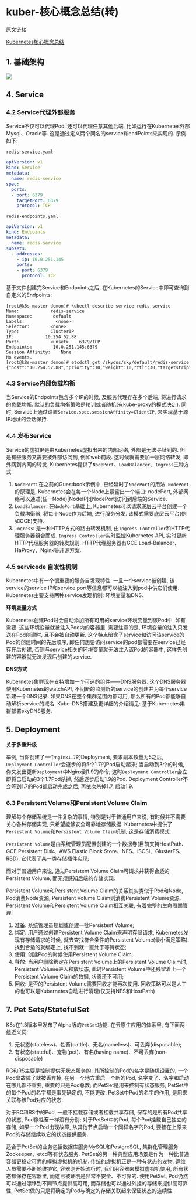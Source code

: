 # kuber-核心概念总结(转)

原文链接

[Kubernetes核心概念总结](https://www.cnblogs.com/zhenyuyaodidiao/p/6500720.html)

## 1. 基础架构

![](https://gitee.com/generals-space/gitimg/raw/master/9a3ce4b73794277bac82ec69dcca592d.png)

## 4. Service

### 4.2 Service代理外部服务

Service不仅可以代理Pod, 还可以代理任意其他后端, 比如运行在Kubernetes外部Mysql、Oracle等. 这是通过定义两个同名的service和endPoints来实现的. 示例如下: 

`redis-service.yaml`

```yaml
apiVersion: v1
kind: Service
metadata:
  name: redis-service
spec:
  ports:
  - port: 6379
    targetPort: 6379
    protocol: TCP
```

`redis-endpoints.yaml`

```yaml
apiVersion: v1
kind: Endpoints
metadata:
  name: redis-service
subsets:
  - addresses:
    - ip: 10.0.251.145
    ports:
    - port: 6379
      protocol: TCP
```

基于文件创建完Service和Endpoints之后, 在Kubernetes的Service中即可查询到自定义的Endpoints:

```
[root@k8s-master demon]# kubectl describe service redis-service
Name:            redis-service
Namespace:        default
Labels:            <none>
Selector:        <none>
Type:            ClusterIP
IP:            10.254.52.88
Port:            <unset>    6379/TCP
Endpoints:        10.0.251.145:6379
Session Affinity:    None
No events.
[root@k8s-master demon]# etcdctl get /skydns/sky/default/redis-service
{"host":"10.254.52.88","priority":10,"weight":10,"ttl":30,"targetstrip":0}
```

### 4.3 Service内部负载均衡

当Service的Endpoints包含多个IP的时候, 及服务代理存在多个后端, 将进行请求的负载均衡. 默认的负载均衡策略是轮训或者随机(有kube-proxy的模式决定). 同时, Service上通过设置`Service.spec.sessionAffinity=ClientIP`, 来实现基于源IP地址的会话保持. 

### 4.4 发布Service

Service的虚拟IP是由Kubernetes虚拟出来的内部网络, 外部是无法寻址到的. 但是有些服务又需要被外部访问到, 例如web前段. 这时候就需要加一层网络转发, 即外网到内网的转发. Kubernetes提供了`NodePort`、`LoadBalancer`、`Ingress`三种方式. 

1. `NodePort`: 在之前的Guestbook示例中, 已经延时了`NodePort`的用法. `NodePort`的原理是, Kubernetes会在每一个Node上暴露出一个端口: nodePort, 外部网络可以通过(任一Node)[NodeIP]:[NodePort]访问到后端的Service. 
2. `LoadBalancer`: 在`NodePort`基础上, Kubernetes可以请求底层云平台创建一个负载均衡器, 将每个Node作为后端, 进行服务分发. 该模式需要底层云平台(例如GCE)支持. 
3. `Ingress`: 是一种HTTP方式的路由转发机制, 由`Ingress Controller`和HTTP代理服务器组合而成. `Ingress Controller`实时监控Kubernetes API, 实时更新HTTP代理服务器的转发规则. HTTP代理服务器有GCE Load-Balancer、HaProxy、Nginx等开源方案. 

### 4.5 servicede 自发性机制

Kubernetes中有一个很重要的服务自发现特性. 一旦一个service被创建, 该service的service IP和service port等信息都可以被注入到pod中供它们使用. Kubernetes主要支持两种service发现机制: 环境变量和DNS. 

**环境变量方式**

Kubernetes创建Pod时会自动添加所有可用的service环境变量到该Pod中, 如有需要. 这些环境变量就被注入Pod内的容器里. 需要注意的是, 环境变量的注入只发送在Pod创建时, 且不会被自动更新. 这个特点暗含了service和访问该service的Pod的创建时间的先后顺序, 即任何想要访问service的pod都需要在service已经存在后创建, 否则与service相关的环境变量就无法注入该Pod的容器中, 这样先创建的容器就无法发现后创建的service. 

**DNS方式**

Kubernetes集群现在支持增加一个可选的组件——DNS服务器. 这个DNS服务器使用Kubernetes的watchAPI, 不间断的监测新的service的创建并为每个service新建一个DNS记录. 如果DNS在整个集群范围内都可用, 那么所有的Pod都能够自动解析service的域名. Kube-DNS搭建及更详细的介绍请见: 基于Kubernetes集群部署skyDNS服务.

## 5. Deployment

**关于多重升级**

举例, 当你创建了一个`nginx1.7`的Deployment, 要求副本数量为5之后, `Deployment Controller`会逐步的将5个1.7的Pod启动起来; 当启动到3个的时候, 你又发出更新`Deployment`中Nginx到1.9的命令; 这时`Deployment Controller`会立即将已启动的3个1.7Pod杀掉, 然后逐步启动1.9的Pod. Deployment Controller不会等到1.7的Pod都启动完成之后, 再依次杀掉1.7, 启动1.9. 

### 6.3 Persistent Volume和Persistent Volume Claim

理解每个存储系统是一件复杂的事情, 特别是对于普通用户来说, 有时候并不需要关心各种存储实现, 只希望能够安全可靠地存储数据. Kubernetes中提供了`Persistent Volume`和`Persistent Volume Claim`机制, 这是存储消费模式. 

`Persistent Volume`是由系统管理员配置创建的一个数据卷(目前支持HostPath、GCE Persistent Disk、AWS Elastic Block Store、NFS、iSCSI、GlusterFS、RBD), 它代表了某一类存储插件实现; 

而对于普通用户来说, 通过Persistent Volume Claim可请求并获得合适的Persistent Volume, 而无须感知后端的存储实现. 

Persistent Volume和Persistent Volume Claim的关系其实类似于Pod和Node, Pod消费Node资源, Persistent Volume Claim则消费Persistent Volume资源. Persistent Volume和Persistent Volume Claim相互关联, 有着完整的生命周期管理: 

1. 准备: 系统管理员规划或创建一批Persistent Volume; 
2. 绑定: 用户通过创建Persistent Volume Claim来声明存储请求, Kubernetes发现有存储请求的时候, 就去查找符合条件的Persistent Volume(最小满足策略). 找到合适的就绑定上, 找不到就一直处于等待状态; 
3. 使用: 创建Pod的时候使用Persistent Volume Claim; 
4. 释放: 当用户删除绑定在Persistent Volume上的Persistent Volume Claim时, Persistent Volume进入释放状态, 此时Persistent Volume中还残留着上一个Persistent Volume Claim的数据, 状态还不可用; 
5. 回收: 是否的Persistent Volume需要回收才能再次使用. 回收策略可以是人工的也可以是Kubernetes自动进行清理(仅支持NFS和HostPath)

## 7. Pet Sets/StatefulSet

K8s在1.3版本里发布了Alpha版的`PetSet`功能. 在云原生应用的体系里, 有下面两组近义词; 

1. 无状态(stateless)、牲畜(cattle)、无名(nameless)、可丢弃(disposable); 
2. 有状态(stateful)、宠物(pet)、有名(having name)、不可丢弃(non-disposable)

RC和RS主要是控制提供无状态服务的, 其所控制的Pod的名字是随机设置的, 一个Pod出故障了就被丢弃掉, 在另一个地方重启一个新的Pod, 名字变了、名字和启动在哪儿都不重要, 重要的只是Pod总数; 而PetSet是用来控制有状态服务, PetSet中的每个Pod的名字都是事先确定的, 不能更改. PetSet中Pod的名字的作用, 是用来关联与该Pod对应的状态. 

对于RC和RS中的Pod, 一般不挂载存储或者挂载共享存储, 保存的是所有Pod共享的状态, Pod像牲畜一样没有分别; 对于PetSet中的Pod, 每个Pod挂载自己独立的存储, 如果一个Pod出现故障, 从其他节点启动一个同样名字的Pod, 要挂在上原来Pod的存储继续以它的状态提供服务. 

适合于PetSet的业务包括数据库服务MySQL和PostgreSQL, 集群化管理服务Zookeeper、etcd等有状态服务. PetSet的另一种典型应用场景是作为一种比普通容器更稳定可靠的模拟虚拟机的机制. 传统的虚拟机正是一种有状态的宠物, 运维人员需要不断地维护它, 容器刚开始流行时, 我们用容器来模拟虚拟机使用, 所有状态都保存在容器里, 而这已被证明是非常不安全、不可靠的. 使用PetSet, Pod仍然可以通过漂移到不同节点提供高可用, 而存储也可以通过外挂的存储来提供高可靠性, PetSet做的只是将确定的Pod与确定的存储关联起来保证状态的连续性. 
